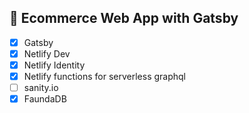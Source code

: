 ## 🚀 Ecommerce Web App with Gatsby

- [x] Gatsby
- [x] Netlify Dev
- [x] Netlify Identity
- [x] Netlify functions for serverless graphql
- [ ] sanity.io
- [x] FaundaDB
